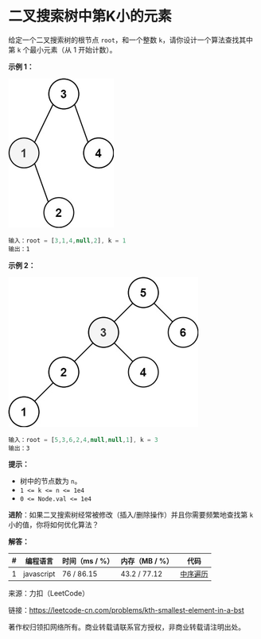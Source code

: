 # 二叉搜索树中第K小的元素

给定一个二叉搜索树的根节点 `root`，和一个整数 `k`，请你设计一个算法查找其中第 `k` 个最小元素（从 1 开始计数）。

**示例 1：**

![示例1](./eg1.jpg)

``` javascript
输入：root = [3,1,4,null,2], k = 1
输出：1
```

**示例 2：**

![示例2](./eg2.jpg)

``` javascript
输入：root = [5,3,6,2,4,null,null,1], k = 3
输出：3
```

**提示：**

- 树中的节点数为 `n`。
- `1 <= k <= n <= 1e4`
- `0 <= Node.val <= 1e4`

**进阶**：如果二叉搜索树经常被修改（插入/删除操作）并且你需要频繁地查找第 `k` 小的值，你将如何优化算法？

**解答：**

**#**|**编程语言**|**时间（ms / %）**|**内存（MB / %）**|**代码**
--|--|--|--|--
1|javascript|76 / 86.15|43.2 / 77.12|[中序遍历](./javascript/ac_v1.js)

来源：力扣（LeetCode）

链接：https://leetcode-cn.com/problems/kth-smallest-element-in-a-bst

著作权归领扣网络所有。商业转载请联系官方授权，非商业转载请注明出处。
